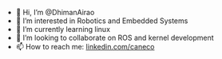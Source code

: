 - 👋 Hi, I’m @DhimanAirao
- 👀 I’m interested in Robotics and Embedded Systems
- 🌱 I’m currently learning linux
- 💞️ I’m looking to collaborate on ROS and kernel development
- 📫 How to reach me: [linkedin.com/caneco](https://www.linkedin.com/in/dhimanairao/)

<!---
DhimanAirao/DhimanAirao is a ✨ special ✨ repository because its `README.md` (this file) appears on your GitHub profile.
You can click the Preview link to take a look at your changes.
--->
